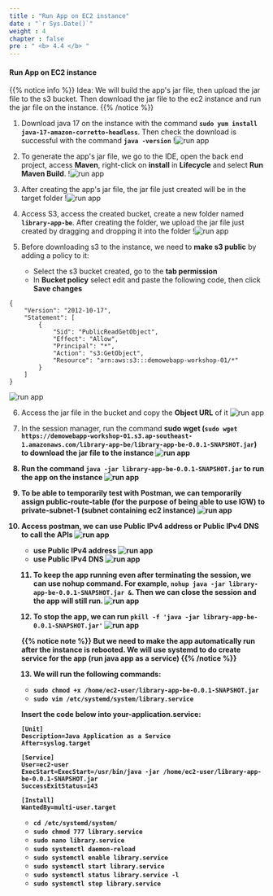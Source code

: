 ```yaml
---
title : "Run App on EC2 instance"
date : "`r Sys.Date()`"
weight : 4
chapter : false
pre : " <b> 4.4 </b> "
---
```



#### Run App on EC2 instance

{{% notice info %}}
Idea: We will build the app's jar file, then upload the jar file to the s3 bucket. Then download the jar file to the ec2 instance and run the jar file on the instance.
{{% /notice %}}

1. Download java 17 on the instance with the command **`sudo yum install java-17-amazon-corretto-headless`**. Then check the download is successful with the command **`java -version`**
!![run app](/images/4-4/01.png?width=50pc)

2. To generate the app's jar file, we go to the IDE, open the back end project, access **Maven**, right-click on **install** in **Lifecycle** and select **Run Maven Build**.
!![run app](/images/4-4/02.png?width=50pc)

3. After creating the app's jar file, the jar file just created will be in the target folder
!![run app](/images/4-4/03.png?width=50pc)

4. Access S3, access the created bucket, create a new folder named **`library-app-be`**. After creating the folder, we upload the jar file just created by dragging and dropping it into the folder
!![run app](/images/4-4/04.png?width=50pc)

5. Before downloading s3 to the instance, we need to **make s3 public** by adding a policy to it:
   - Select the s3 bucket created, go to the **tab permission**
   - In **Bucket policy** select edit and paste the following code, then click **Save changes**
```
{
    "Version": "2012-10-17",
    "Statement": [
        {
            "Sid": "PublicReadGetObject",
            "Effect": "Allow",
            "Principal": "*",
            "Action": "s3:GetObject",
            "Resource": "arn:aws:s3:::demowebapp-workshop-01/*"
        }
    ]
}
```
![run app](/images/4-4/05.png?width=50pc)

6. Access the jar file in the bucket and copy the **Object URL** of it
![run app](/images/4-4/06.png?width=50pc)

7. In the session manager, run the command **sudo wget <Object URL>** (**`sudo wget https://demowebapp-workshop-01.s3.ap-southeast-1.amazonaws.com/library-app-be/library-app-be-0.0.1-SNAPSHOT.jar`**) to download the jar file to the instance
![run app](/images/4-4/07.png?width=50pc)

8. Run the command **`java -jar library-app-be-0.0.1-SNAPSHOT.jar`** to run the app on the instance
![run app](/images/4-4/08.png?width=50pc)

9. To be able to temporarily test with **Postman**, we can temporarily assign **public-route-table** (for the purpose of being able to use IGW) to **private-subnet-1** (subnet containing ec2 instance) 
![run app](/images/4-4/09.png?width=50pc)

10. Access postman, we can use **Public IPv4 address** or **Public IPv4 DNS** to call the APIs
![run app](/images/4-4/10.png?width=50pc)
   - use **Public IPv4 address**
![run app](/images/4-4/11.png?width=50pc)
   - use **Public IPv4 DNS**
![run app](/images/4-4/12.png?width=50pc)

11. To keep the app running even after terminating the session, we can use **nohup** command. For example, **`nohup java -jar library-app-be-0.0.1-SNAPSHOT.jar &`**. Then we can close the session and the app will still run.
![run app](/images/4-4/13.png?width=50pc)
   
12. To stop the app, we can run **`pkill -f 'java -jar library-app-be-0.0.1-SNAPSHOT.jar'`**
![run app](/images/4-4/14.png?width=50pc)

{{% notice note %}}
But we need to make the app automatically run after the instance is rebooted. We will use **systemd** to do create service for the app (run java app as a service)
{{% /notice %}}

13. We will run the following commands:
   - **`sudo chmod +x /home/ec2-user/library-app-be-0.0.1-SNAPSHOT.jar`**
   - **`sudo vim /etc/systemd/system/library.service`**	

**Insert the code below into your-application.service:**

```
[Unit]
Description=Java Application as a Service
After=syslog.target

[Service]
User=ec2-user
ExecStart=ExecStart=/usr/bin/java -jar /home/ec2-user/library-app-be-0.0.1-SNAPSHOT.jar
SuccessExitStatus=143

[Install]
WantedBy=multi-user.target
```
   - **`cd /etc/systemd/system/`**
   - **`sudo chmod 777 library.service`**
   - **`sudo nano library.service`**
   - **`sudo systemctl daemon-reload`**
   - **`sudo systemctl enable library.service`**
   - **`sudo systemctl start library.service`**
   - **`sudo systemctl status library.service -l`**
   - **`sudo systemctl stop library.service`**